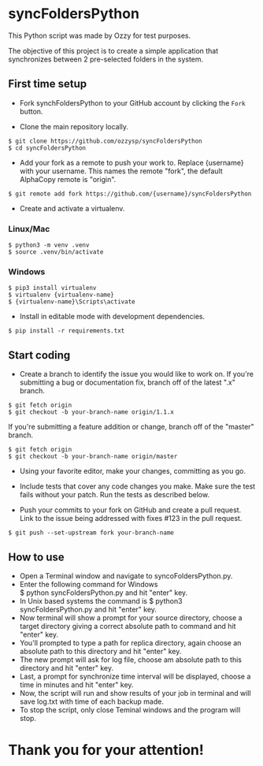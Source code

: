 # syncFoldersPython


This Python script was made by Ozzy for test purposes.

The objective of this project is to create a simple application that synchronizes between 2 pre-selected folders in the system.

## First time setup
- Fork synchFoldersPython to your GitHub account by clicking the `Fork` button.

- Clone the main repository locally.
```
$ git clone https://github.com/ozzysp/syncFoldersPython
$ cd syncFoldersPython
```

- Add your fork as a remote to push your work to. Replace {username} with your username. This names the remote "fork", the default AlphaCopy remote is "origin".
```
$ git remote add fork https://github.com/{username}/syncFoldersPython
```

- Create and activate a virtualenv.
### Linux/Mac
```
$ python3 -m venv .venv
$ source .venv/bin/activate
```
### Windows
```
$ pip3 install virtualenv
$ virtualenv {virtualenv-name}
$ {virtualenv-name}\Scripts\activate
```

- Install in editable mode with development dependencies.
```
$ pip install -r requirements.txt
```


## Start coding
- Create a branch to identify the issue you would like to work on. If you're submitting a bug or documentation fix, branch off of the latest ".x" branch.

```
$ git fetch origin
$ git checkout -b your-branch-name origin/1.1.x
```

If you're submitting a feature addition or change, branch off of the "master" branch.
```
$ git fetch origin
$ git checkout -b your-branch-name origin/master
```

- Using your favorite editor, make your changes, committing as you go.

- Include tests that cover any code changes you make. Make sure the test fails without your patch. Run the tests as described below.

- Push your commits to your fork on GitHub and create a pull request. Link to the issue being addressed with fixes #123 in the pull request.
```
$ git push --set-upstream fork your-branch-name
```

## How to use

- Open a Terminal window and navigate to syncoFoldersPython.py.
- Enter the following command for Windows  
$ python syncFoldersPython.py and hit "enter" key.
- In Unix based systems the command is 
$ python3 syncFoldersPython.py and hit "enter" key.
- Now terminal will show a prompt for your source directory, choose a target directory giving a correct absolute path to command and hit "enter" key.
- You'll prompted to type a path for replica directory, again choose an absolute path to this directory and hit "enter" key.
- The new prompt will ask for log file, choose am absolute path to this directory and hit "enter" key.
- Last, a prompt for synchronize time interval will be displayed, choose a time in minutes and hit "enter" key.
- Now, the script will run and show results of your job in terminal and will save log.txt with time of each backup made. 
- To stop the script, only close Teminal windows and the program will stop.


# Thank you for your attention!
